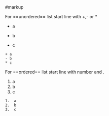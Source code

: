 
#markup 

For ==unordered== list start line with +,- or *
+ a
- b
* c

```
+ a
- b
* c
```

For ==ordered== list start line with number and .
1.  a
2.  b
3.  c

```
1.  a
2.  b
3.  c
```

